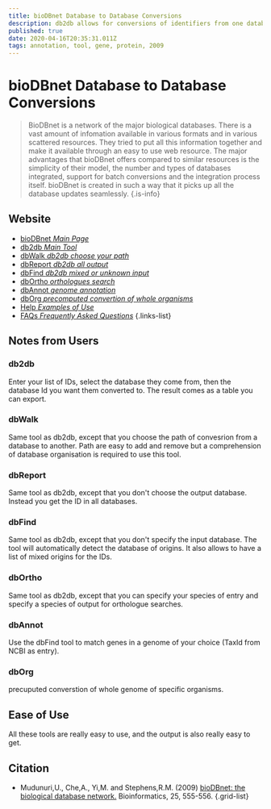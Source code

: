 ```yaml
---
title: bioDBnet Database to Database Conversions
description: db2db allows for conversions of identifiers from one database to other database identifiers or annotations.
published: true
date: 2020-04-16T20:35:31.011Z
tags: annotation, tool, gene, protein, 2009
---
```


# bioDBnet Database to Database Conversions

> BioDBnet is a network of the major biological databases. There is a vast amount of infomation available in various formats and in various scattered resources. They tried to put all this information together and make it available through an easy to use web resource. The major advantages that bioDBnet offers compared to similar resources is the simplicity of their model, the number and types of databases integrated, support for batch conversions and the integration process itself. bioDBnet is created in such a way that it picks up all the database updates seamlessly.
{.is-info}

## Website

- [bioDBnet *Main Page*](https://biodbnet-abcc.ncifcrf.gov/)
- [db2db *Main Tool*](https://biodbnet-abcc.ncifcrf.gov/db/db2db.php)
- [dbWalk *db2db choose your path*](https://biodbnet-abcc.ncifcrf.gov/db/dbWalk.php)
- [dbReport *db2db all output*](https://biodbnet-abcc.ncifcrf.gov/db/dbReport.php)
- [dbFind *db2db mixed or unknown input*](https://biodbnet-abcc.ncifcrf.gov/db/dbFind.php)
- [dbOrtho *orthologues search*](https://biodbnet-abcc.ncifcrf.gov/db/dbOrtho.php)
- [dbAnnot *genome annotation*](https://biodbnet-abcc.ncifcrf.gov/db/dbAnnot.php)
- [dbOrg *precomputed convertion of whole organisms*](https://biodbnet-abcc.ncifcrf.gov/db/dbOrg.php)
- [Help *Examples of Use*](https://biodbnet-abcc.ncifcrf.gov/dbInfo/examples.php)
- [FAQs *Frequently Asked Questions*](https://biodbnet-abcc.ncifcrf.gov/dbInfo/faq.php)
{.links-list}

## Notes from Users 
### db2db
Enter your list of IDs, select the database they come from, then the database Id you want them converted to. The result comes as a table you can export.
### dbWalk
Same tool as db2db, except that you choose the path of convesrion from a database to another. Path are easy to add and remove but a comprehension of database organisation is required to use this tool.
### dbReport
Same tool as db2db, except that you don't choose the output database. Instead you get the ID in all databases.
### dbFind
Same tool as db2db, except that you don't specify the input database. The tool will automatically detect the database of origins. It also allows to have a list of mixed origins for the IDs.
### dbOrtho
Same tool as db2db, except that you can specify your species of entry and specify a species of output for orthologue searches.
### dbAnnot
Use the dbFind tool to match genes in a genome of your choice (TaxId from NCBI as entry).
### dbOrg
precuputed converstion of whole genome of specific organisms.
## Ease of Use
All these tools are really easy to use, and the output is also really easy to get.
## Citation

- Mudunuri,U., Che,A., Yi,M. and Stephens,R.M. (2009) [bioDBnet: the biological database network.](http://bioinformatics.oxfordjournals.org/content/25/4/555.full.pdf+html) Bioinformatics, 25, 555-556.
{.grid-list}